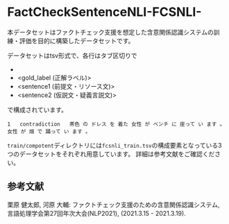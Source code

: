 # FactCheckSentenceNLI-FCSNLI-
本データセットはファクトチェック支援を想定した含意関係認識システムの訓練・評価を目的に構築したデータセットです。

データセットはtsv形式で、各行はタブ区切りで
- <index>
- <gold_label (正解ラベル)>
- <sentence1 (前提文・リソース文)>
- <sentence2 (仮説文・疑義言説文)>

で構成されています。

```
1	contradiction	茶色 の ドレス を 着た 女性 が ベンチ に 座って い ます 。	女性 が 畑 で 踊って い ます 。
```
 
 ```train/compotent```ディレクトリには```fcsnli_train.tsv```の構成要素となっている3つのデータセットをそれぞれ用意しています。
 詳細は参考文献をご確認ください。
 
 
 ## 参考文献
 栗原 健太郎, 河原 大輔: ファクトチェック支援のための含意関係認識システム, 言語処理学会第27回年次大会(NLP2021), (2021.3.15 - 2021.3.19).